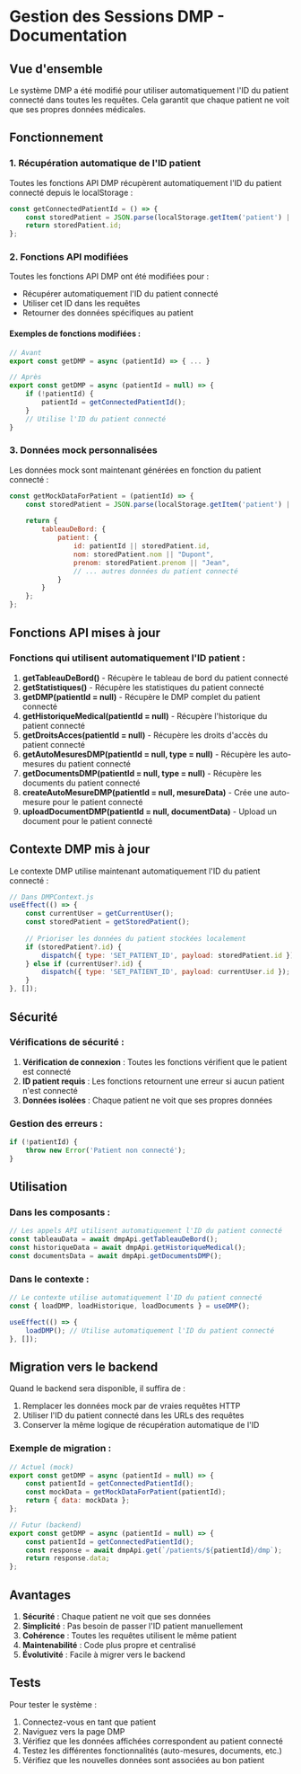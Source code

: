 # Gestion des Sessions DMP - Documentation

## Vue d'ensemble

Le système DMP a été modifié pour utiliser automatiquement l'ID du patient connecté dans toutes les requêtes. Cela garantit que chaque patient ne voit que ses propres données médicales.

## Fonctionnement

### 1. Récupération automatique de l'ID patient

Toutes les fonctions API DMP récupèrent automatiquement l'ID du patient connecté depuis le localStorage :

```javascript
const getConnectedPatientId = () => {
    const storedPatient = JSON.parse(localStorage.getItem('patient') || '{}');
    return storedPatient.id;
};
```

### 2. Fonctions API modifiées

Toutes les fonctions API DMP ont été modifiées pour :
- Récupérer automatiquement l'ID du patient connecté
- Utiliser cet ID dans les requêtes
- Retourner des données spécifiques au patient

#### Exemples de fonctions modifiées :

```javascript
// Avant
export const getDMP = async (patientId) => { ... }

// Après
export const getDMP = async (patientId = null) => {
    if (!patientId) {
        patientId = getConnectedPatientId();
    }
    // Utilise l'ID du patient connecté
}
```

### 3. Données mock personnalisées

Les données mock sont maintenant générées en fonction du patient connecté :

```javascript
const getMockDataForPatient = (patientId) => {
    const storedPatient = JSON.parse(localStorage.getItem('patient') || '{}');
    
    return {
        tableauDeBord: {
            patient: {
                id: patientId || storedPatient.id,
                nom: storedPatient.nom || "Dupont",
                prenom: storedPatient.prenom || "Jean",
                // ... autres données du patient connecté
            }
        }
    };
};
```

## Fonctions API mises à jour

### Fonctions qui utilisent automatiquement l'ID patient :

1. **getTableauDeBord()** - Récupère le tableau de bord du patient connecté
2. **getStatistiques()** - Récupère les statistiques du patient connecté
3. **getDMP(patientId = null)** - Récupère le DMP complet du patient connecté
4. **getHistoriqueMedical(patientId = null)** - Récupère l'historique du patient connecté
5. **getDroitsAcces(patientId = null)** - Récupère les droits d'accès du patient connecté
6. **getAutoMesuresDMP(patientId = null, type = null)** - Récupère les auto-mesures du patient connecté
7. **getDocumentsDMP(patientId = null, type = null)** - Récupère les documents du patient connecté
8. **createAutoMesureDMP(patientId = null, mesureData)** - Crée une auto-mesure pour le patient connecté
9. **uploadDocumentDMP(patientId = null, documentData)** - Upload un document pour le patient connecté

## Contexte DMP mis à jour

Le contexte DMP utilise maintenant automatiquement l'ID du patient connecté :

```javascript
// Dans DMPContext.js
useEffect(() => {
    const currentUser = getCurrentUser();
    const storedPatient = getStoredPatient();
    
    // Prioriser les données du patient stockées localement
    if (storedPatient?.id) {
        dispatch({ type: 'SET_PATIENT_ID', payload: storedPatient.id });
    } else if (currentUser?.id) {
        dispatch({ type: 'SET_PATIENT_ID', payload: currentUser.id });
    }
}, []);
```

## Sécurité

### Vérifications de sécurité :

1. **Vérification de connexion** : Toutes les fonctions vérifient que le patient est connecté
2. **ID patient requis** : Les fonctions retournent une erreur si aucun patient n'est connecté
3. **Données isolées** : Chaque patient ne voit que ses propres données

### Gestion des erreurs :

```javascript
if (!patientId) {
    throw new Error('Patient non connecté');
}
```

## Utilisation

### Dans les composants :

```javascript
// Les appels API utilisent automatiquement l'ID du patient connecté
const tableauData = await dmpApi.getTableauDeBord();
const historiqueData = await dmpApi.getHistoriqueMedical();
const documentsData = await dmpApi.getDocumentsDMP();
```

### Dans le contexte :

```javascript
// Le contexte utilise automatiquement l'ID du patient connecté
const { loadDMP, loadHistorique, loadDocuments } = useDMP();

useEffect(() => {
    loadDMP(); // Utilise automatiquement l'ID du patient connecté
}, []);
```

## Migration vers le backend

Quand le backend sera disponible, il suffira de :

1. Remplacer les données mock par de vraies requêtes HTTP
2. Utiliser l'ID du patient connecté dans les URLs des requêtes
3. Conserver la même logique de récupération automatique de l'ID

### Exemple de migration :

```javascript
// Actuel (mock)
export const getDMP = async (patientId = null) => {
    const patientId = getConnectedPatientId();
    const mockData = getMockDataForPatient(patientId);
    return { data: mockData };
};

// Futur (backend)
export const getDMP = async (patientId = null) => {
    const patientId = getConnectedPatientId();
    const response = await dmpApi.get(`/patients/${patientId}/dmp`);
    return response.data;
};
```

## Avantages

1. **Sécurité** : Chaque patient ne voit que ses données
2. **Simplicité** : Pas besoin de passer l'ID patient manuellement
3. **Cohérence** : Toutes les requêtes utilisent le même patient
4. **Maintenabilité** : Code plus propre et centralisé
5. **Évolutivité** : Facile à migrer vers le backend

## Tests

Pour tester le système :

1. Connectez-vous en tant que patient
2. Naviguez vers la page DMP
3. Vérifiez que les données affichées correspondent au patient connecté
4. Testez les différentes fonctionnalités (auto-mesures, documents, etc.)
5. Vérifiez que les nouvelles données sont associées au bon patient 